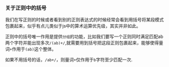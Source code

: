 ### 关于正则中的括号

我们在写正则的时候或者看到别的正则表达式的时候经常会看到用括号将某段模式包裹起来，似乎有点儿类似于js中的算术运算优先级，其实并非如此。

正则中的括号唯一作用是提供`分组`的功能，比如我们要写一个正则同时满足匹配ab两个字符并能出现多次`/(ab)+/`,就需要用到括号把这段正则包裹起来，能够使得量词`+`作用于`(ab)`这个整体。

如果不用括号的话，`/ab+/`，则量词`+`仅作用于`b`字符至少匹配一次.



